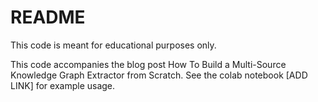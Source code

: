 # README
This code is meant for educational purposes only. 

This code accompanies the blog post How To Build a Multi-Source Knowledge Graph Extractor from Scratch. See the colab notebook [ADD LINK] for example usage.

